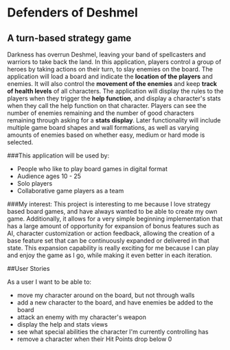 # Defenders of Deshmel

## A turn-based strategy game

Darkness has overrun Deshmel, leaving your band of spellcasters and warriors to take back the land. 
In this application, players control a group of heroes by taking actions on their turn, to slay enemies
on the board. The application will load a board and indicate the **location of the players** and enemies.
It will also control the **movement of the enemies** and keep **track of health levels** of all characters.
The application will display the rules to the players when they trigger the **help function**, and display a character's
stats when they call the help function on that character. Players can see the number of enemies remaining and the
number of good characters remaining through asking for a **stats display**. Later functionality will include multiple 
game board shapes and wall formations, as well as varying amounts of enemies based on whether easy, medium or hard mode 
is selected.

###This application will be used by:
- People who like to play board games in digital format
- Audience ages 10 - 25
- Solo players
- Collaborative game players as a team

###My interest:
This project is interesting to me because I love strategy based board games, and have always wanted to be able to create
my own game. Additionally, it allows for a very simple beginning implementation that has a large amount of opportunity 
for expansion of bonus features such as AI, character customization or action feedback, allowing the creation of a
base feature set that can be continuously expanded or delivered in that state. This expansion capability is really 
exciting for me because I can play and enjoy the game as I go, while making it even better in each iteration.

##User Stories

As a user I want to be able to:
- move my character around on the board, but not through walls
- add a new character to the board, and have enemies be added to the board
- attack an enemy with my character's weapon
- display the help and stats views
- see what special abilities the character I'm currently controlling has
- remove a character when their Hit Points drop below 0